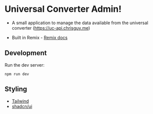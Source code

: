 # Universal Converter Admin!

- A small application to manage the data available from the universal converter (https://uc-api.chrisguy.me)

- Built in Remix - [Remix docs](https://remix.run/docs)

## Development

Run the dev server:

```shellscript
npm run dev
```

## Styling

- [Tailwind](https://tailwindcss.com/)
- [shadcn/ui](https://ui.shadcn.com/)
